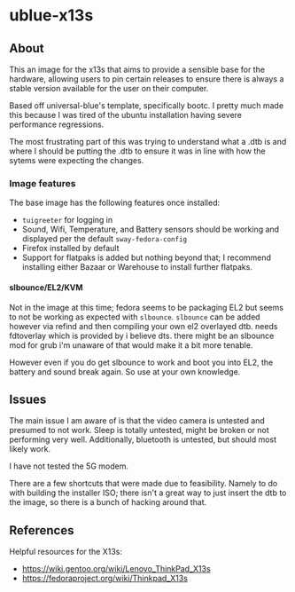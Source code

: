 # ublue-x13s

## About

This an image for the x13s that aims to provide a sensible base for the hardware, allowing users to pin certain releases to ensure there is always a stable version available for the user on their computer.

Based off universal-blue's template, specifically bootc. I pretty much made this because I was tired of the ubuntu installation having severe performance regressions.

The most frustrating part of this was trying to understand what a .dtb is and where I should be putting the .dtb to ensure it was in line with how the sytems were expecting the changes.

### Image features

The base image has the following features once installed:

- `tuigreeter` for logging in
- Sound, Wifi, Temperature, and Battery sensors should be working and displayed per the default `sway-fedora-config`
- Firefox installed by default
- Support for flatpaks is added but nothing beyond that; I recommend installing either Bazaar or Warehouse to install further flatpaks.

#### slbounce/EL2/KVM

Not in the image at this time; fedora seems to be packaging EL2 but seems to not be working as expected with `slbounce`. `slbounce` can be added however via refind and then compiling your own el2 overlayed dtb. needs fdtoverlay which is provided by i believe dts. there might be an slbounce mod for grub i'm unaware of that would make it a bit more tenable.

However even if you do get slbounce to work and boot you into EL2, the battery and sound break again. So use at your own knowledge.

## Issues

The main issue I am aware of is that the video camera is untested and presumed to not work. Sleep is totally untested, might be broken or not performing very well. Additionally, bluetooth is untested, but should most likely work.

I have not tested the 5G modem.

There are a few shortcuts that were made due to feasibility. Namely to do with building the installer ISO; there isn't a great way to just insert the dtb to the image, so there is a bunch of hacking around that.

## References

Helpful resources for the X13s:
- https://wiki.gentoo.org/wiki/Lenovo_ThinkPad_X13s
- https://fedoraproject.org/wiki/Thinkpad_X13s
